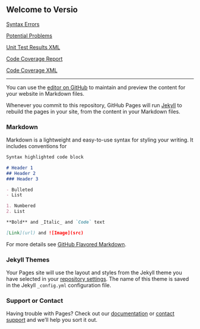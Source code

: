 ## Welcome to Versio

[Syntax Errors](http://royw.github.io/Versio/syntax-errors.txt)

[Potential Problems](http://royw.github.io/Versio/problems.txt)

[Unit Test Results XML](http://royw.github.io/Versio/test-results-3.8.xml)

[Code Coverage Report](http://royw.github.io/Versio/html-coverage/index.html)

[Code Coverage XML](http://royw.github.io/Versio/coverage.xml)

---

You can use the [editor on GitHub](https://github.com/royw/Versio/edit/gh-pages/index.md) to maintain and preview the content for your website in Markdown files.

Whenever you commit to this repository, GitHub Pages will run [Jekyll](https://jekyllrb.com/) to rebuild the pages in your site, from the content in your Markdown files.

### Markdown

Markdown is a lightweight and easy-to-use syntax for styling your writing. It includes conventions for

```markdown
Syntax highlighted code block

# Header 1
## Header 2
### Header 3

- Bulleted
- List

1. Numbered
2. List

**Bold** and _Italic_ and `Code` text

[Link](url) and ![Image](src)
```

For more details see [GitHub Flavored Markdown](https://guides.github.com/features/mastering-markdown/).

### Jekyll Themes

Your Pages site will use the layout and styles from the Jekyll theme you have selected in your [repository settings](https://github.com/royw/Versio/settings/pages). The name of this theme is saved in the Jekyll `_config.yml` configuration file.

### Support or Contact

Having trouble with Pages? Check out our [documentation](https://docs.github.com/categories/github-pages-basics/) or [contact support](https://support.github.com/contact) and we’ll help you sort it out.
